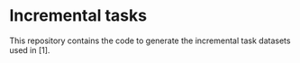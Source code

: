 # Incremental tasks

This repository contains the code to generate the incremental task datasets used
in [1].

